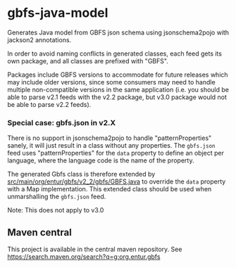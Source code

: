 # gbfs-java-model

Generates Java model from GBFS json schema using jsonschema2pojo with jackson2 annotations.

In order to avoid naming conflicts in generated classes, each feed gets its own package, and all
classes are prefixed with "GBFS".

Packages include GBFS versions to accommodate for future releases which may include older versions,
since some consumers may need to handle multiple non-compatible versions in the same application 
(i.e. you should be able to parse v2.1 feeds with the v2.2 package, but v3.0 package would not
be able to parse v2.2 feeds).

### Special case: gbfs.json in v2.X

There is no support in jsonschema2pojo to handle "patternProperties" sanely, it will just result
in a class without any properties. The `gbfs.json` feed uses "patternProperties" for the `data`
property to define an object per language, where the language code is the name of the property.

The generated Gbfs class is therefore extended by
[src/main/org/entur/gbfs/v2_2/gbfs/GBFS.java](src/main/org/entur/gbfs/v2_2/gbfs/GBFS.java)
to override the `data` property with a Map implementation. This extended class should be used
when unmarshalling the `gbfs.json` feed.

Note: This does not apply to v3.0

## Maven central
This project is available in the central maven repository.
See https://search.maven.org/search?q=g:org.entur.gbfs